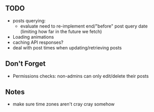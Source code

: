 ## TODO

-   posts querying:
    -   evaluate need to re-implement end/"before" post query date (limiting how far in the future we fetch)
-   Loading animations
-   caching API responses?
-   deal with post times when updating/retrieving posts

## Don't Forget

-   Permissions checks: non-admins can only edit/delete their posts

## Notes

-   make sure time zones aren't cray cray somehow
